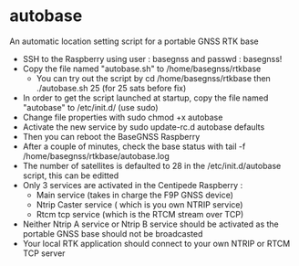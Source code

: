 # autobase
An automatic location setting script for a portable GNSS RTK base
- SSH to the Raspberry using user : basegnss and passwd : basegnss!
- Copy the file named "autobase.sh" to /home/basegnss/rtkbase
  - You can try out the script by cd /home/basegnss/rtkbase then  ./autobase.sh 25   (for 25 sats before fix)
- In order to get the script launched at startup, copy the file named "autobase" to  /etc/init.d/   (use sudo)
- Change file properties with  sudo chmod +x autobase
- Activate the new service by  sudo update-rc.d autobase defaults
- Then you can reboot the BaseGNSS Raspberry
- After a couple of minutes, check the base status  with  tail -f /home/basegnss/rtkbase/autobase.log
- The number of satellites is defaulted to 28 in the /etc/init.d/autobase script, this can be editted
- Only 3 services are activated in the Centipede Raspberry :
  - Main service           (takes in charge the F9P GNSS device)
  - Ntrip Caster service   ( which is you own NTRIP service)
  - Rtcm tcp service       (which is the RTCM stream over TCP)
- Neither Ntrip A service or Ntrip B service should be activated as the portable GNSS base should not be broadcasted
- Your local RTK application should connect to your own NTRIP or RTCM TCP server
